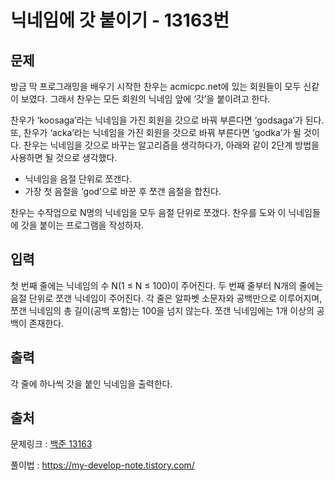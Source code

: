 <h1>닉네임에 갓 붙이기 - 13163번</h1>

<h2>문제</h2>

방금 막 프로그래밍을 배우기 시작한 찬우는 acmicpc.net에 있는 회원들이 모두 신같이 보였다. 그래서 찬우는 모든 회원의 닉네임 앞에 ‘갓’을 붙이려고 한다.

찬우가 ‘koosaga’라는 닉네임을 가진 회원을 갓으로 바꿔 부른다면 ‘godsaga’가 된다. 또, 찬우가 ‘acka’라는 닉네임을 가진 회원을 갓으로 바꿔 부른다면 ‘godka’가 될 것이다. 찬우는 닉네임을 갓으로 바꾸는 알고리즘을 생각하다가, 아래와 같이 2단계 방법을 사용하면 될 것으로 생각했다.

<ul>

<li>닉네임을 음절 단위로 쪼갠다.</li>

<li>가장 첫 음절을 ‘god’으로 바꾼 후 쪼갠 음절을 합친다.</li>

</ul>

찬우는 수작업으로 N명의 닉네임을 모두 음절 단위로 쪼갰다. 찬우를 도와 이 닉네임들에 갓을 붙이는 프로그램을 작성하자.

<h2>입력</h2>

첫 번째 줄에는 닉네임의 수 N(1 ≤ N ≤ 100)이 주어진다. 두 번째 줄부터 N개의 줄에는 음절 단위로 쪼갠 닉네임이 주어진다. 각 줄은 알파벳 소문자와 공백만으로 이루어지며, 쪼갠 닉네임의 총 길이(공백 포함)는 100을 넘지 않는다. 쪼갠 닉네임에는 1개 이상의 공백이 존재한다.

<h2>출력</h2>

각 줄에 하나씩 갓을 붙인 닉네임을 출력한다.

<h2>출처</h2>

문제링크 : [백준 13163](https://www.acmicpc.net/problem/13163)

풀이법 : https://my-develop-note.tistory.com/